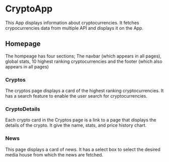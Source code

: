 # CryptoApp

This App displays information about cryptocurrencies. It fetches crypocurrencies data from
multiple API and displays it on the App.

## Homepage

The hompeage has four sections; The navbar (which appears in all pages), global stats, 
10 highest ranking cryptocurrencies and the footer (which also appears in all pages)

### Cryptos

The cryptos page displays a card of the highest ranking cryptocurrencies. It has a search
feature to enable the user search for cryptocurrencies.

### CryptoDetails

Each crypto card in the Cryptos page is a link to a page that displays the details of the crypto.
It give the name, stats, and price history chart.

### News

This page displays a card of news. It has a select box to select the desired media house from which the 
news are fetched.
